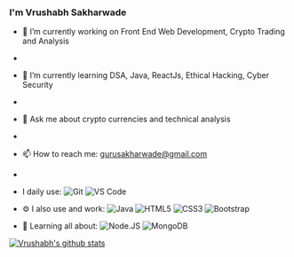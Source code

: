 <h3>I'm Vrushabh Sakharwade</h3>

- 🔭 I’m currently working on Front End Web Development, Crypto Trading and Analysis
- 
- 🌱 I’m currently learning DSA, Java, ReactJs, Ethical Hacking, Cyber Security
- 
- 💬 Ask me about crypto currencies and technical analysis
- 
- 📫 How to reach me: gurusakharwade@gmail.com
- 
-  I daily use:
  ![Git](https://img.shields.io/badge/-Git-black?style=plastic&logo=git)
  ![VS Code](https://img.shields.io/badge/-VS%20Code-007ACC?style=plastic&logo=visual-studio-code)

 -  ⚙️ I also use and work:
 ![Java](https://img.shields.io/badge/-java-3f4441?style=plastic&logo=java)
 ![HTML5](https://img.shields.io/badge/-HTML5-E34F26?style=plastic&logo=html5&logoColor=white)
 ![CSS3](https://img.shields.io/badge/-CSS3-1572B6?style=plastic&logo=css3)
 ![Bootstrap](https://img.shields.io/badge/-Bootstrap-563D7C?style=plastic&logo=bootstrap)
 
- 🌱 Learning all about:
  ![Node.JS](https://img.shields.io/badge/-Node.JS-black?style=plastic&logo=Node.js) 
  ![MongoDB](https://img.shields.io/badge/-MongoDB-black?style=plastic&logo=mongodb)
  

[![Vrushabh's github stats](https://github-readme-stats.vercel.app/api?username=gurusakharwade&theme=dark&show_icons=true)](https://github.com/gurusakharwade)


